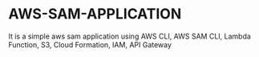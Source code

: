 # AWS-SAM-APPLICATION
It is a simple aws sam application using AWS CLI, AWS SAM CLI, Lambda Function, S3, Cloud Formation, IAM, API Gateway
